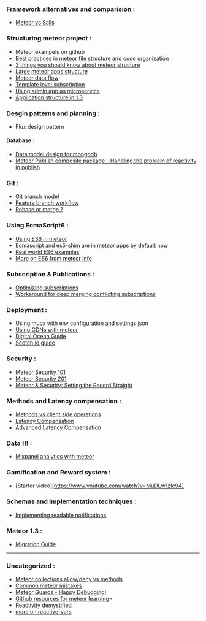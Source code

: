 ### Framework alternatives and comparision :
- [Meteor vs Sails][meteor-sails]

### Structuring meteor project :
- Meteor exampels on github
- [Best practices in meteor file structure and code organization ][meteor-structure-01]
- [3 things you should know about meteor structure][meteor-structure-02]
- [Large meteor apps structure][large-app-structure]
- [Meteor data flow][meteor-data-flow]
- [Template level subscription][template-subscription]
- [Using admin app as microservice][admin-microservice]
- [Application structure in 1.3][application-structure-1.3]

### Desgin patterns and planning :
- Flux design pattern

#### Database : 
- [Data model design for mongodb][datamodel-mongo]
- [Meteor Publish composite package - Handling the problem of reactivity in publish][meteor-publish-composite]

### Git :
- [Git branch model][git-branch-model]
- [Feature branch workflow][feature-branch]
- [Rebase or merge ? ][rebase-vs-merge]

### Using EcmaScript6 :
- [Using ES6 in meteor][es6-meteor]
- [Ecmascript](https://atmospherejs.com/meteor/ecmascript) and [es5-shim](https://atmospherejs.com/meteor/es5-shim) are in meteor apps by default now
- [Real world ES6 examples][es6-meteor-examples]
- [More on ES6 from meteor info][meteor-info-es6]

### Subscription & Publications :
- [Optimizing subscriptions][optimize-subs]
- [Workaround for deep merging conflicting subscriptions][deep-merge-workaround]


### Deployment :
- Using mupx with env configuration and settings.json
- [Using CDNs with meteor][meteor-cdns]
- [Digital Ocean Guide][digital-ocean-deploy]
- [Scotch.io guide][scotch-deploy]

### Security :
- [Meteor Security 101][security-101]
- [Meteor Security 201][security-201]
- [Meteor & Security: Setting the Record Straight][security-sacha]

### Methods and Latency compensation :
- [Methods vs client side operations][methods-vs-operations]
- [Latency Compensation][latency-compensation]
- [Advanced Latency Compensation][advanced-latency-compensation]

### Data !!! :
- [Mixpanel analytics with meteor][mixpanel-meteor]


### Gamification and Reward system :
- [Starter video][https://www.youtube.com/watch?v=MuDLw1zIc94]


### Schemas and Implementation techniques :
- [Implementing readable notifications][readable-notifications]


### Meteor 1.3 :
- [Migration Guide][meteor-1.3-migration]




----------------

### Uncategorized :
- [Meteor collections allow/deny vs methods][collection-access-vs-methods]
- [Common meteor mistakes][common-mistakes]
- [Meteor Guards - Happy Debugging!][meteor-guards]
- [Github resources for meteor learning][github-res-meteor-learn]=
- [Reactivity demystified][reactivity]
- [more on reactive-vars][reactive-vars]




[meteor-sails]: http://stackoverflow.com/questions/22202286/sails-js-vs-meteor-what-are-the-advantages-of-both
[meteor-structure-01]: http://fourkitchens.com/blog/article/structuring-meteor-applications
[meteor-structure-02]:https://www.codementor.io/meteor/tutorial/3-things-know-structure-meteor-application
[collection-access-vs-methods]:https://www.discovermeteor.com/blog/meteor-methods-client-side-operations/
[git-branch-model]:http://nvie.com/posts/a-successful-git-branching-model/
[large-app-structure]:https://blog.tableflip.io/large-meteor-projects-best-practices/
[feature-branch]:https://www.atlassian.com/git/tutorials/comparing-workflows/feature-branch-workflow
[rebase-vs-merge]:https://www.atlassian.com/git/tutorials/merging-vs-rebasing/workflow-walkthrough
[es6-meteor]:https://medium.com/@dferber90/es6-in-meteor-5e088c998e4a#.bz00j0ilk
[es6-meteor-examples]:https://medium.com/@dferber90/real-world-es6-examples-in-meteor-a834c6073daa#.nz33itce5
[meteor-info-es6]:http://info.meteor.com/blog/es2015-get-started
[meteor-data-flow]:https://medium.com/meteor-js/data-flow-from-the-database-to-the-ui-three-layers-of-meteor-d5e208b466c3#.ogmg2zu8h
[template-subscription]:https://www.discovermeteor.com/blog/template-level-subscriptions/
[optimize-subs]:https://meteorhacks.com/meteor-subscription-optimizations/
[common-mistakes]:https://dweldon.silvrback.com/common-mistakes
[deep-merge-workaround]:https://medium.com/@MaxDubrovin/workaround-for-meteor-limitations-if-you-want-to-sub-for-more-nested-fields-of-already-received-docs-eb3fdbfe4e07#.nafqguvkd
[meteor-guards]:https://dweldon.silvrback.com/guards
[security-101]:http://joshowens.me/meteor-security-101/
[security-201]:http://joshowens.me/meteor-security-201/
[methods-vs-operations]:https://www.discovermeteor.com/blog/meteor-methods-client-side-operations/
[latency-compensation]:https://www.discovermeteor.com/blog/latency-compensation/
[advanced-latency-compensation]:https://www.discovermeteor.com/blog/advanced-latency-compensation/
[security-sacha]:https://www.discovermeteor.com/blog/meteor-and-security/
[meteor-cdns]:http://joshowens.me/using-a-cdn-with-your-production-meteor-app/
[admin-microservice]:http://joshowens.me/building-an-admin-app-as-a-microservice-with-meteor-js/
[mixpanel-meteor]:https://themeteorchef.com/snippets/using-mixpanel-with-meteor/
[github-res-meteor-learn]: https://github.com/ericdouglas/Meteor-Learning
[reactivity]:https://www.discovermeteor.com/blog/reactivity-basics-meteors-magic-demystified/
[reactive-vars]:http://meteorcapture.com/a-look-at-local-template-state/
[readable-notifications]:http://nl.discovermeteor.com/chapters/notifications/
[datamodel-mongo]:https://docs.mongodb.org/manual/MongoDB-data-models-guide-master.pdf
[meteor-publish-composite]:http://braindump.io/meteor/2014/09/12/publishing-reactive-joins-in-meteor.html
[digital-ocean-deploy]:https://www.digitalocean.com/community/tutorials/how-to-deploy-a-meteor-js-application-on-ubuntu-14-04-with-nginx
[scotch-deploy]:https://scotch.io/tutorials/building-a-slack-clone-in-meteor-js-part-5-deployment
[meteor-1.3-migration]:http://guide.meteor.com/1.3-migration.html
[application-structure-1.3]:http://guide.meteor.com/structure.html

